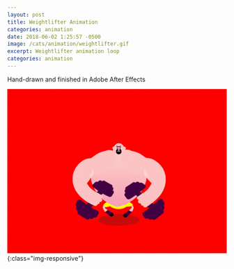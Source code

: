 ```yaml
---
layout: post
title: Weightlifter Animation
categories: animation
date: 2018-06-02 1:25:57 -0500
image: /cats/animation/weightlifter.gif
excerpt: Weightlifter animation loop
categories: animation
---
```


Hand-drawn and finished in Adobe After Effects

![image-title-here](/assets/img/cats/animation/weightlifter.gif){:class="img-responsive"}
